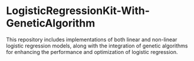 # LogisticRegressionKit-With-GeneticAlgorithm
This repository includes implementations of both linear and non-linear logistic regression models, along with the integration of genetic algorithms for enhancing the performance and optimization of logistic regression.
